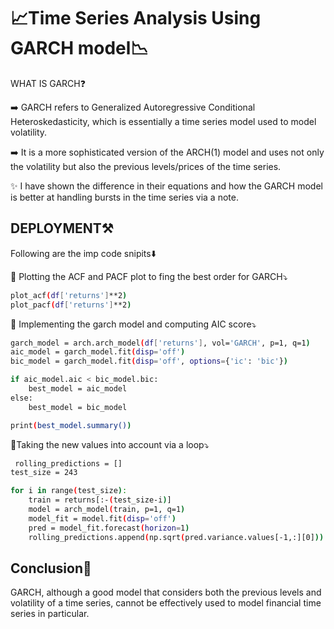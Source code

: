 
# 📈Time Series Analysis Using GARCH model📉

WHAT IS GARCH❓

➡️ GARCH refers to Generalized Autoregressive Conditional Heteroskedasticity, which is essentially a time series model used to model volatility.

➡️ It is a more sophisticated version of the ARCH(1) model and uses not only the volatility but also the previous levels/prices of the time series.

✨ I have shown the difference in their equations and how the GARCH model is better at handling bursts in the time series via a note.


## DEPLOYMENT⚒️

Following are the imp code snipits⬇️

🥇 Plotting the ACF and PACF plot to fing the best order for GARCH⤵️
```bash
plot_acf(df['returns']**2)
plot_pacf(df['returns']**2)
```
🥈 Implementing the garch model and computing AIC score⤵️
```bash
garch_model = arch.arch_model(df['returns'], vol='GARCH', p=1, q=1)
aic_model = garch_model.fit(disp='off')
bic_model = garch_model.fit(disp='off', options={'ic': 'bic'})

if aic_model.aic < bic_model.bic:
    best_model = aic_model
else:
    best_model = bic_model

print(best_model.summary())

```
🥉Taking the new values into account via a loop⤵️
```bash
 rolling_predictions = []
test_size = 243

for i in range(test_size):
    train = returns[:-(test_size-i)]
    model = arch_model(train, p=1, q=1)
    model_fit = model.fit(disp='off')
    pred = model_fit.forecast(horizon=1)
    rolling_predictions.append(np.sqrt(pred.variance.values[-1,:][0]))
```

## Conclusion🎯

GARCH, although a good model that considers both the previous levels and volatility of a time series, cannot be effectively used to model financial time series in particular.

